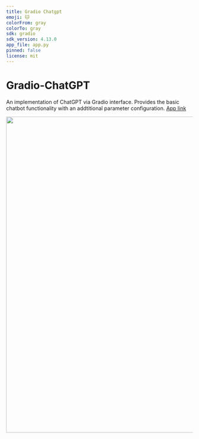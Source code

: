 ```yaml
---
title: Gradio Chatgpt
emoji: 🐱
colorFrom: gray
colorTo: gray
sdk: gradio
sdk_version: 4.13.0
app_file: app.py
pinned: false
license: mit
---
```


# Gradio-ChatGPT

An implementation of ChatGPT via Gradio interface. Provides the basic chatbot functionality with an addtitional parameter configuration. [App link](https://huggingface.co/spaces/sukiboo/gradio-chatgpt)

<a href='url'><img src='https://github-production-user-asset-6210df.s3.amazonaws.com/38059493/296386668-7d8f4df0-d9ea-4e34-9048-89847d6a0532.png' width='850'></a>

